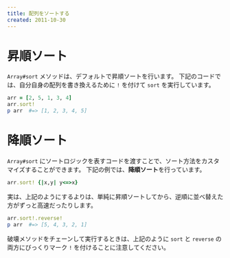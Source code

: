```yaml
---
title: 配列をソートする
created: 2011-10-30
---
```


昇順ソート
====
`Array#sort` メソッドは、デフォルトで昇順ソートを行います。
下記のコードでは、自分自身の配列を書き換えるために `!` を付けて `sort` を実行しています。

```ruby
arr = [2, 5, 1, 3, 4]
arr.sort!
p arr  #=> [1, 2, 3, 4, 5]
```

降順ソート
====

`Array#sort` にソートロジックを表すコードを渡すことで、ソート方法をカスタマイズすることができます。
下記の例では、**降順ソート**を行っています。

```ruby
arr.sort! {|x,y| y<=>x}
```

実は、上記のようにするよりは、単純に昇順ソートしてから、逆順に並べ替えた方がずっと高速だったりします。

```ruby
arr.sort!.reverse!
p arr  #=> [5, 4, 3, 2, 1]
```

破壊メソッドをチェーンして実行するときは、上記のように `sort` と `reverse` の両方にびっくりマーク `!` を付けることに注意してください。


